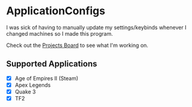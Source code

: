 # ApplicationConfigs
I was sick of having to manually update my settings/keybinds whenever I changed machines so I made this program. 

Check out the [Projects Board](https://github.com/Mehvix/ApplicationConfigs/projects/1) to see what I'm working on.

## Supported Applications
- [x] Age of Empires II  (Steam)
- [x] Apex Legends
- [x] Quake 3
- [x] TF2
